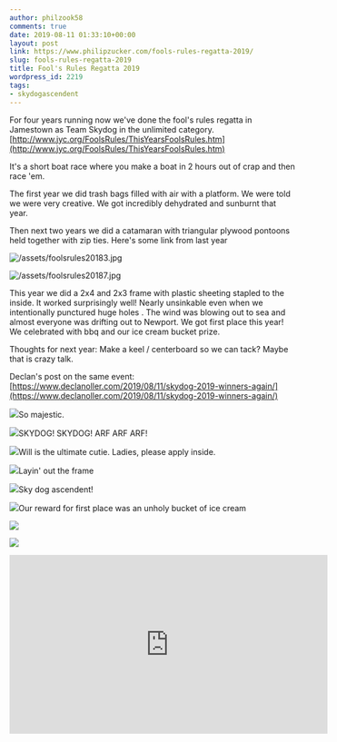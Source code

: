 ```yaml
---
author: philzook58
comments: true
date: 2019-08-11 01:33:10+00:00
layout: post
link: https://www.philipzucker.com/fools-rules-regatta-2019/
slug: fools-rules-regatta-2019
title: Fool's Rules Regatta 2019
wordpress_id: 2219
tags:
- skydogascendent
---
```





For four years running now we've done the fool's rules regatta in Jamestown as Team Skydog in the unlimited category.   [http://www.jyc.org/FoolsRules/ThisYearsFoolsRules.htm](http://www.jyc.org/FoolsRules/ThisYearsFoolsRules.htm)







It's a short boat race where you make a boat in 2 hours out of crap and then race 'em. 







The first year we did trash bags filled with air with a platform. We were told we were very creative. We got incredibly dehydrated and sunburnt that year.







Then next two years we did a catamaran with triangular plywood pontoons held together with zip ties. Here's some link from last year







![/assets/foolsrules20183.jpg](/assets/foolsrules20183.jpg)







![/assets/foolsrules20187.jpg](/assets/foolsrules20187.jpg)







This year we did a 2x4 and 2x3 frame with plastic sheeting stapled to the inside. It worked surprisingly well! Nearly unsinkable even when we intentionally punctured huge holes . The wind was blowing out to sea and almost everyone was drifting out to Newport. We got first place this year! We celebrated with bbq and our ice cream bucket prize.







Thoughts for next year: Make a keel / centerboard so we can tack? Maybe that is crazy talk.







Declan's post on the same event: [https://www.declanoller.com/2019/08/11/skydog-2019-winners-again/](https://www.declanoller.com/2019/08/11/skydog-2019-winners-again/)





![](/assets/IMG_20190810_121224-1024x768.jpg)So majestic.



![](/assets/7261500578976324907.jpg)SKYDOG! SKYDOG! ARF ARF ARF!



![](/assets/IMG_7566-6-scaled.jpg)Will is the ultimate cutie. Ladies, please apply inside.



![](/assets/IMG_7566-0-scaled.jpg)Layin' out the frame



![](/assets/IMG_7566-1-1024x768.jpg)Sky dog ascendent!



![](/assets/IMG_7566-4-1024x768.jpg)Our reward for first place was an unholy bucket of ice cream



![](/assets/IMG_7566-5-769x1024.jpg)



![](/assets/IMG_7566-2-1024x769.jpg)





<iframe width="560" height="315" src="https://www.youtube.com/embed/KNerhKf8XdA" frameborder="0" allow="accelerometer; autoplay; clipboard-write; encrypted-media; gyroscope; picture-in-picture" allowfullscreen></iframe>





